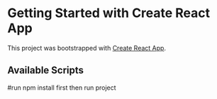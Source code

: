 # Getting Started with Create React App

This project was bootstrapped with [Create React App](https://github.com/facebook/create-react-app).

## Available Scripts

#run npm install first then run project